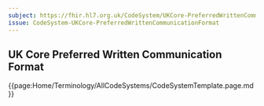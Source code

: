 ```yaml
---
subject: https://fhir.hl7.org.uk/CodeSystem/UKCore-PreferredWrittenCommunicationFormat
issue: CodeSystem-UKCore-PreferredWrittenCommunicationFormat
---
```

## UK Core Preferred Written Communication Format

{{page:Home/Terminology/AllCodeSystems/CodeSystemTemplate.page.md}}